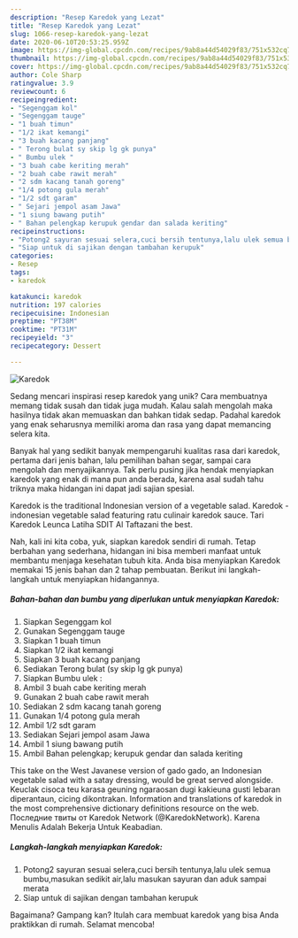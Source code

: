 ```yaml
---
description: "Resep Karedok yang Lezat"
title: "Resep Karedok yang Lezat"
slug: 1066-resep-karedok-yang-lezat
date: 2020-06-10T20:53:25.959Z
image: https://img-global.cpcdn.com/recipes/9ab8a44d54029f83/751x532cq70/karedok-foto-resep-utama.jpg
thumbnail: https://img-global.cpcdn.com/recipes/9ab8a44d54029f83/751x532cq70/karedok-foto-resep-utama.jpg
cover: https://img-global.cpcdn.com/recipes/9ab8a44d54029f83/751x532cq70/karedok-foto-resep-utama.jpg
author: Cole Sharp
ratingvalue: 3.9
reviewcount: 6
recipeingredient:
- "Segenggam kol"
- "Segenggam tauge"
- "1 buah timun"
- "1/2 ikat kemangi"
- "3 buah kacang panjang"
- " Terong bulat sy skip lg gk punya"
- " Bumbu ulek "
- "3 buah cabe keriting merah"
- "2 buah cabe rawit merah"
- "2 sdm kacang tanah goreng"
- "1/4 potong gula merah"
- "1/2 sdt garam"
- " Sejari jempol asam Jawa"
- "1 siung bawang putih"
- " Bahan pelengkap kerupuk gendar dan salada keriting"
recipeinstructions:
- "Potong2 sayuran sesuai selera,cuci bersih tentunya,lalu ulek semua bumbu,masukan sedikit air,lalu masukan sayuran dan aduk sampai merata"
- "Siap untuk di sajikan dengan tambahan kerupuk"
categories:
- Resep
tags:
- karedok

katakunci: karedok 
nutrition: 197 calories
recipecuisine: Indonesian
preptime: "PT38M"
cooktime: "PT31M"
recipeyield: "3"
recipecategory: Dessert

---
```



![Karedok](https://img-global.cpcdn.com/recipes/9ab8a44d54029f83/751x532cq70/karedok-foto-resep-utama.jpg)

Sedang mencari inspirasi resep karedok yang unik? Cara membuatnya memang tidak susah dan tidak juga mudah. Kalau salah mengolah maka hasilnya tidak akan memuaskan dan bahkan tidak sedap. Padahal karedok yang enak seharusnya memiliki aroma dan rasa yang dapat memancing selera kita.

Banyak hal yang sedikit banyak mempengaruhi kualitas rasa dari karedok, pertama dari jenis bahan, lalu pemilihan bahan segar, sampai cara mengolah dan menyajikannya. Tak perlu pusing jika hendak menyiapkan karedok yang enak di mana pun anda berada, karena asal sudah tahu triknya maka hidangan ini dapat jadi sajian spesial.

Karedok is the traditional Indonesian version of a vegetable salad. Karedok - indonesian vegetable salad featuring ratu culinair karedok sauce. Tari Karedok Leunca Latiha SDIT Al Taftazani the best.


Nah, kali ini kita coba, yuk, siapkan karedok sendiri di rumah. Tetap berbahan yang sederhana, hidangan ini bisa memberi manfaat untuk membantu menjaga kesehatan tubuh kita. Anda bisa menyiapkan Karedok memakai 15 jenis bahan dan 2 tahap pembuatan. Berikut ini langkah-langkah untuk menyiapkan hidangannya.

<!--inarticleads1-->

##### Bahan-bahan dan bumbu yang diperlukan untuk menyiapkan Karedok:

1. Siapkan Segenggam kol
1. Gunakan Segenggam tauge
1. Siapkan 1 buah timun
1. Siapkan 1/2 ikat kemangi
1. Siapkan 3 buah kacang panjang
1. Sediakan  Terong bulat (sy skip lg gk punya)
1. Siapkan  Bumbu ulek :
1. Ambil 3 buah cabe keriting merah
1. Gunakan 2 buah cabe rawit merah
1. Sediakan 2 sdm kacang tanah goreng
1. Gunakan 1/4 potong gula merah
1. Ambil 1/2 sdt garam
1. Sediakan  Sejari jempol asam Jawa
1. Ambil 1 siung bawang putih
1. Ambil  Bahan pelengkap; kerupuk gendar dan salada keriting


This take on the West Javanese version of gado gado, an Indonesian vegetable salad with a satay dressing, would be great served alongside. Keuclak cisoca teu karasa geuning ngaraosan dugi kakieuna gusti lebaran diperantaun, cicing dikontrakan. Information and translations of karedok in the most comprehensive dictionary definitions resource on the web. Последние твиты от Karedok Network (@KaredokNetwork). Karena Menulis Adalah Bekerja Untuk Keabadian. 

<!--inarticleads2-->

##### Langkah-langkah menyiapkan Karedok:

1. Potong2 sayuran sesuai selera,cuci bersih tentunya,lalu ulek semua bumbu,masukan sedikit air,lalu masukan sayuran dan aduk sampai merata
1. Siap untuk di sajikan dengan tambahan kerupuk




Bagaimana? Gampang kan? Itulah cara membuat karedok yang bisa Anda praktikkan di rumah. Selamat mencoba!

